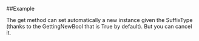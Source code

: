
<!---
FrozenIsBool True
-->

##Example

The get method can set automatically a new instance given the SuffixType
(thanks to the GettingNewBool that is True by default). But you can cancel it. 